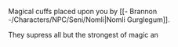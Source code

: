 Magical cuffs placed upon you by [[- Brannon -/Characters/NPC/Seni/Nomli|Nomli Gurglegum]].

They supress all but the strongest of magic an